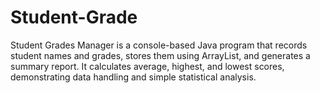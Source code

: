 # Student-Grade
Student Grades Manager is a console-based Java program that records student names and grades, stores them using ArrayList, and generates a summary report. It calculates average, highest, and lowest scores, demonstrating data handling and simple statistical analysis.

